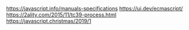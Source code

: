 https://javascript.info/manuals-specifications
https://ui.dev/ecmascript/
https://2ality.com/2015/11/tc39-process.html
https://javascript.christmas/2019/1
